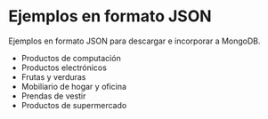 # Ejemplos en formato JSON

Ejemplos en formato JSON para descargar e incorporar a MongoDB.

* Productos de computación
* Productos electrónicos
* Frutas y verduras
* Mobiliario de hogar y oficina
* Prendas de vestir
* Productos de supermercado

